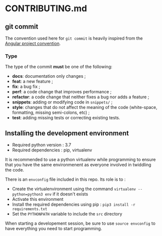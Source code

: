 # CONTRIBUTING.md

## git commit

The convention used here for `git commit` is heavily inspired from the [Angular project convention](https://github.com/angular/angular/blob/master/CONTRIBUTING.md#commit).

### Type

The type of the commit **must** be one of the following:

- **docs**: documentation only changes ;
- **feat**: a new feature ;
- **fix**: a bug fix ;
- **perf**: a code change that improves performance ;
- **refactor**: a code change that neither fixes a bug nor adds a feature ;
- **snippets**: adding or modifying code in `snippets/` ;
- **style**: changes that do not affect the meaning of the code (white-space, formatting, missing semi-colons, etc) ;
- **test**: adding missing tests or correcting existing tests.

## Installing the development environment

- Required python version : 3.7
- Required dependencies : pip, virtualenv

It is recommended to use a python virtualenv while programming to ensure that
you have the same environmenent as everyone involved in twiddling the code.

There is an `envconfig` file included in this repo. Its role is to :

* Create the virtualenvironment using the command `virtualenv --python=python3 env` if it doesn't exists
* Activate this environment
* Install the required dependencies using pip : `pip3 install -r requirements.txt`
* Set the `PYTHONPATH` variable to include the `src` directory

When starting a developement session, be sure to use `source envconfig` to have
everything you need to start programming.
